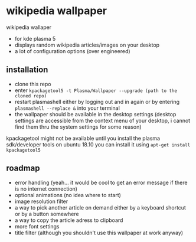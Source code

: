 # wikipedia wallpaper

wikipedia wallaper

* for kde plasma 5
* displays random wikipedia articles/images on your desktop
* a lot of configuration options (over engineered)

## installation

* clone this repo
* enter `kpackagetool5 -t Plasma/Wallpaper --upgrade (path to the cloned repo)`
* restart plasmashell either by logging out and in again or by entering `plasmashell --replace &` into your terminal
* the wallpaper should be available in the desktop settings (desktop settings are accessible from the context menu of your desktop, i cannot find them thru the system settings for some reason)

kpackagetool might not be available until you install the plasma sdk/developer tools
on ubuntu 18.10 you can install it using `apt-get install kpackagetool5`

## roadmap

* error handling (yeah... it would be cool to get an error message if there is no internet connection)
* optional animations (no idea where to start)
* image resolution filter
* a way to pick another article on demand either by a keyboard shortcut or by a button somewhere
* a way to copy the article adress to clipboard
* more font settings
* title filter (although you shouldn't use this wallpaper at work anyway)
